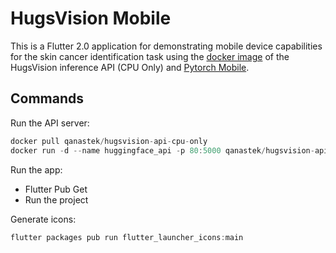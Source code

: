 # HugsVision Mobile

This is a Flutter 2.0 application for demonstrating mobile device capabilities for the skin cancer identification task using the [docker image](https://hub.docker.com/repository/docker/qanastek/hugsvision-api-cpu-only) of the HugsVision inference API (CPU Only) and [Pytorch Mobile](https://pub.dev/packages/pytorch_mobile).

## Commands

Run the API server:

```dart
docker pull qanastek/hugsvision-api-cpu-only
docker run -d --name huggingface_api -p 80:5000 qanastek/hugsvision-api-cpu-only
```

Run the app:

* Flutter Pub Get
* Run the project

Generate icons:

```dart
flutter packages pub run flutter_launcher_icons:main
```
